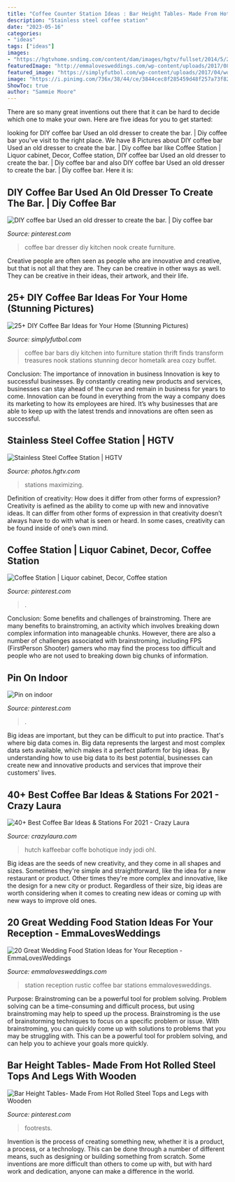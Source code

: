 ```yaml
---
title: "Coffee Counter Station Ideas : Bar Height Tables- Made From Hot Rolled Steel Tops And Legs With Wooden"
description: "Stainless steel coffee station"
date: "2023-05-16"
categories:
- "ideas"
tags: ["ideas"]
images:
- "https://hgtvhome.sndimg.com/content/dam/images/hgtv/fullset/2014/5/2/0/DP_Rebecca-Johnston-brown-contemporary-kitchen-coffee-bar_v.jpg.rend.hgtvcom.616.822.suffix/1400991337690.jpeg"
featuredImage: "http://emmalovesweddings.com/wp-content/uploads/2017/08/coffee-bar-for-rustic-wedding-ideas.jpg"
featured_image: "https://simplyfutbol.com/wp-content/uploads/2017/04/word-image-10.jpeg"
image: "https://i.pinimg.com/736x/38/44/ce/3844cec8f285459d48f257a73f82dea2.jpg"
ShowToc: true
author: "Sammie Moore"
---
```



There are so many great inventions out there that it can be hard to decide which one to make your own. Here are five ideas for you to get started: 

	

		
looking for DIY coffee bar Used an old dresser to create the bar. | Diy coffee bar you've visit to the right place. We have 8 Pictures about DIY coffee bar Used an old dresser to create the bar. | Diy coffee bar like Coffee Station | Liquor cabinet, Decor, Coffee station, DIY coffee bar Used an old dresser to create the bar. | Diy coffee bar and also DIY coffee bar Used an old dresser to create the bar. | Diy coffee bar. Here it is:
		
    
## DIY Coffee Bar Used An Old Dresser To Create The Bar. | Diy Coffee Bar

<img loading=lazy src="https://i.pinimg.com/736x/64/97/37/64973722a2d1db5865d6ee3f7ba4d140.jpg" onerror="this.onerror=null;this.src='https://tse4.mm.bing.net/th?id=OIP.YvQv7KpFa4AIFXLYFBY59gHaLK&amp;pid=15.1';" alt="DIY coffee bar Used an old dresser to create the bar. | Diy coffee bar">

_Source: pinterest.com_

>coffee bar dresser diy kitchen nook create furniture. 

	

Creative people are often seen as people who are innovative and creative, but that is not all that they are. They can be creative in other ways as well. They can be creative in their ideas, their artwork, and their life.

    
## 25+ DIY Coffee Bar Ideas For Your Home (Stunning Pictures)

<img loading=lazy src="https://simplyfutbol.com/wp-content/uploads/2017/04/word-image-10.jpeg" onerror="this.onerror=null;this.src='https://tse4.mm.bing.net/th?id=OIP.S7xVRK5s5w35z4AR4P-mngHaJ4&amp;pid=15.1';" alt="25+ DIY Coffee Bar Ideas for Your Home (Stunning Pictures)">

_Source: simplyfutbol.com_

>coffee bar bars diy kitchen into furniture station thrift finds transform treasures nook stations stunning decor hometalk area cozy buffet. 

	

Conclusion: The importance of innovation in business
Innovation is key to successful businesses. By constantly creating new products and services, businesses can stay ahead of the curve and remain in business for years to come. Innovation can be found in everything from the way a company does its marketing to how its employees are hired. It’s why businesses that are able to keep up with the latest trends and innovations are often seen as successful.

    
## Stainless Steel Coffee Station | HGTV

<img loading=lazy src="https://hgtvhome.sndimg.com/content/dam/images/hgtv/fullset/2014/5/2/0/DP_Rebecca-Johnston-brown-contemporary-kitchen-coffee-bar_v.jpg.rend.hgtvcom.616.822.suffix/1400991337690.jpeg" onerror="this.onerror=null;this.src='https://tse4.mm.bing.net/th?id=OIP.Sesuv1G8lSal-yWqb9O7vwHaJ4&amp;pid=15.1';" alt="Stainless Steel Coffee Station | HGTV">

_Source: photos.hgtv.com_

>stations maximizing. 

	

Definition of creativity: How does it differ from other forms of expression?
Creativity is aefined as the ability to come up with new and innovative ideas. It can differ from other forms of expression in that creativity doesn’t always have to do with what is seen or heard. In some cases, creativity can be found inside of one’s own mind.

    
## Coffee Station | Liquor Cabinet, Decor, Coffee Station

<img loading=lazy src="https://i.pinimg.com/736x/36/c9/f7/36c9f7a7afacc65f555e145cd1793919--coffee-stations.jpg" onerror="this.onerror=null;this.src='https://tse4.mm.bing.net/th?id=OIP.OE-u_pExZVNTpC-2ycJ2iAHaJ3&amp;pid=15.1';" alt="Coffee Station | Liquor cabinet, Decor, Coffee station">

_Source: pinterest.com_

>. 

	

Conclusion: Some benefits and challenges of brainstroming.
There are many benefits to brainstroming, an activity which involves breaking down complex information into manageable chunks. However, there are also a number of challenges associated with brainstroming, including FPS (FirstPerson Shooter) gamers who may find the process too difficult and people who are not used to breaking down big chunks of information.

    
## Pin On Indoor

<img loading=lazy src="https://i.pinimg.com/736x/38/44/ce/3844cec8f285459d48f257a73f82dea2.jpg" onerror="this.onerror=null;this.src='https://tse2.mm.bing.net/th?id=OIP.wJM2XTksG7IBLp6qyftLMgHaKM&amp;pid=15.1';" alt="Pin on indoor">

_Source: pinterest.com_

>. 

	

Big ideas are important, but they can be difficult to put into practice. That's where big data comes in. Big data represents the largest and most complex data sets available, which makes it a perfect platform for big ideas. By understanding how to use big data to its best potential, businesses can create new and innovative products and services that improve their customers' lives.

    
## 40+ Best Coffee Bar Ideas &amp; Stations For 2021 - Crazy Laura

<img loading=lazy src="https://p7t2r7c4.stackpathcdn.com/wp-content/uploads/2020/06/gray-cabinet-coffee-station.jpg" onerror="this.onerror=null;this.src='https://tse2.mm.bing.net/th?id=OIP.WYsZpJ6uKejM7a31jx5ZoAHaLH&amp;pid=15.1';" alt="40+ Best Coffee Bar Ideas &amp; Stations For 2021 - Crazy Laura">

_Source: crazylaura.com_

>hutch kaffeebar coffe bohotique indy jodi ohl. 

	

Big ideas are the seeds of new creativity, and they come in all shapes and sizes. Sometimes they're simple and straightforward, like the idea for a new restaurant or product. Other times they're more complex and innovative, like the design for a new city or product. Regardless of their size, big ideas are worth considering when it comes to creating new ideas or coming up with new ways to improve old ones.

    
## 20 Great Wedding Food Station Ideas For Your Reception - EmmaLovesWeddings

<img loading=lazy src="http://emmalovesweddings.com/wp-content/uploads/2017/08/coffee-bar-for-rustic-wedding-ideas.jpg" onerror="this.onerror=null;this.src='https://tse3.mm.bing.net/th?id=OIP.ExNq3FGimMQUFaXe6TXjVgHaLH&amp;pid=15.1';" alt="20 Great Wedding Food Station Ideas for Your Reception - EmmaLovesWeddings">

_Source: emmalovesweddings.com_

>station reception rustic coffee bar stations emmalovesweddings. 

	

Purpose: Brainstroming can be a powerful tool for problem solving.
Problem solving can be a time-consuming and difficult process, but using brainstroming may help to speed up the process. Brainstroming is the use of brainstorming techniques to focus on a specific problem or issue. With brainstroming, you can quickly come up with solutions to problems that you may be struggling with. This can be a powerful tool for problem solving, and can help you to achieve your goals more quickly.

    
## Bar Height Tables- Made From Hot Rolled Steel Tops And Legs With Wooden

<img loading=lazy src="https://i.pinimg.com/736x/f5/41/0a/f5410a60fc3ae8fa4b67d0cf1bc95e47--restaurant-furniture-custom-furniture.jpg" onerror="this.onerror=null;this.src='https://tse1.mm.bing.net/th?id=OIP.QIcb-V9NUIsicYs3stMSogHaHa&amp;pid=15.1';" alt="Bar Height Tables- Made From Hot Rolled Steel Tops and Legs with Wooden">

_Source: pinterest.com_

>footrests. 

	

Invention is the process of creating something new, whether it is a product, a process, or a technology. This can be done through a number of different means, such as designing or building something from scratch. Some inventions are more difficult than others to come up with, but with hard work and dedication, anyone can make a difference in the world.

